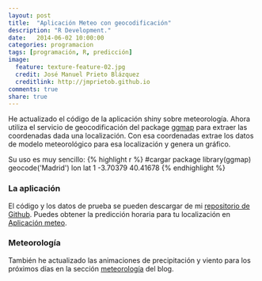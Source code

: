 ```yaml
---
layout: post
title:  "Aplicación Meteo con geocodificación"
description: "R Development."
date:   2014-06-02 10:00:00
categories: programacion
tags: [programación, R, predicción]
image:
  feature: texture-feature-02.jpg
  credit: José Manuel Prieto Blázquez
  creditlink: http://jmprietob.github.io
comments: true
share: true
---
```


He actualizado el código de la aplicación shiny sobre meteorología. Ahora utiliza el servicio de geocodificación del package [ggmap](http://cran.r-project.org/web/packages/ggmap/index.html) para extraer las coordenadas dada una localización. Con esa coordenadas extrae los datos de modelo meteorológico para esa localización y genera un gráfico.

Su uso es muy sencillo:
{% highlight r %}
	#cargar package
	library(ggmap)
	geocode('Madrid')
	       lon      lat
	1 -3.70379 40.41678
{% endhighlight %}

### La aplicación
El código y los datos de prueba se pueden descargar de mi
[repositorio de Github](https://github.com/jmprietob/rapps/tree/master/meteo). Puedes obtener la predicción horaria para tu localización en [Aplicación meteo](https://jmprietob.shinyapps.io/meteo/).

### Meteorología
También he actualizado las animaciones de precipitación y viento para los próximos días en la sección [meteorología](http://jmprietob.github.io/meteo/) del blog.


